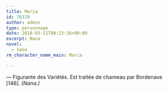 ```yaml
---
title: Maria
id: 76378
author: admin
type: personnage
date: 2010-03-11T08:13:16+00:00
excerpt: Nana
novel:
  - nana
rm_character_name_main: Maria

---
```

— Figurante des Variétés. Est traitée de chameau par Bordenave [146]. _(Nana.)_